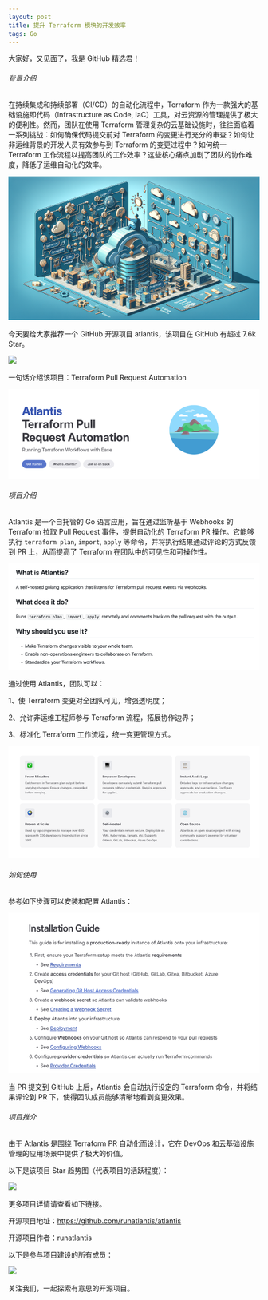 ```yaml
---
layout: post
title: 提升 Terraform 模块的开发效率
tags: Go
---
```


大家好，又见面了，我是 GitHub 精选君！

###### 背景介绍

在持续集成和持续部署（CI/CD）的自动化流程中，Terraform 作为一款强大的基础设施即代码（Infrastructure as Code, IaC）工具，对云资源的管理提供了极大的便利性。然而，团队在使用 Terraform 管理复杂的云基础设施时，往往面临着一系列挑战：如何确保代码提交前对 Terraform 的变更进行充分的审查？如何让非运维背景的开发人员有效参与到 Terraform 的变更过程中？如何统一 Terraform 工作流程以提高团队的工作效率？这些核心痛点加剧了团队的协作难度，降低了运维自动化的效率。

![](https://raw.githubusercontent.com/ZhuPeng/pic/master/mac/compress_tmp-0e872344179593c672fd3161a6a1a76b.png)

今天要给大家推荐一个 GitHub 开源项目 atlantis，该项目在 GitHub 有超过 7.6k Star。

![](https://stats.deeptrain.net/repo/runatlantis/atlantis/?theme=light)

一句话介绍该项目：Terraform Pull Request Automation

![](https://raw.githubusercontent.com/ZhuPeng/pic/master/images/compress_image-20240913212447038.png)


###### 项目介绍

Atlantis 是一个自托管的 Go 语言应用，旨在通过监听基于 Webhooks 的 Terraform 拉取 Pull Request 事件，提供自动化的 Terraform PR 操作。它能够执行 `terraform plan`, `import`, `apply` 等命令，并将执行结果通过评论的方式反馈到 PR 上，从而提高了 Terraform 在团队中的可见性和可操作性。

![](https://raw.githubusercontent.com/ZhuPeng/pic/master/images/compress_image-20240913212540236.png)

通过使用 Atlantis，团队可以：

1、使 Terraform 变更对全团队可见，增强透明度；

2、允许非运维工程师参与 Terraform 流程，拓展协作边界；

3、标准化 Terraform 工作流程，统一变更管理方式。

![](https://raw.githubusercontent.com/ZhuPeng/pic/master/images/compress_image-20240913212550624.png)

###### 如何使用

参考如下步骤可以安装和配置 Atlantis：

![](https://raw.githubusercontent.com/ZhuPeng/pic/master/images/compress_image-20240913212653901.png)

当 PR 提交到 GitHub 上后，Atlantis 会自动执行设定的 Terraform 命令，并将结果评论到 PR 下，使得团队成员能够清晰地看到变更效果。

###### 项目推介

由于 Atlantis 是围绕 Terraform PR 自动化而设计，它在 DevOps 和云基础设施管理的应用场景中提供了极大的价值。

以下是该项目 Star 趋势图（代表项目的活跃程度）：

![](https://api.star-history.com/svg?repos=runatlantis/atlantis&type=Timeline)

更多项目详情请查看如下链接。

开源项目地址：https://github.com/runatlantis/atlantis 

开源项目作者：runatlantis

以下是参与项目建设的所有成员：

![](https://contrib.rocks/image?repo=runatlantis/atlantis)

关注我们，一起探索有意思的开源项目。

